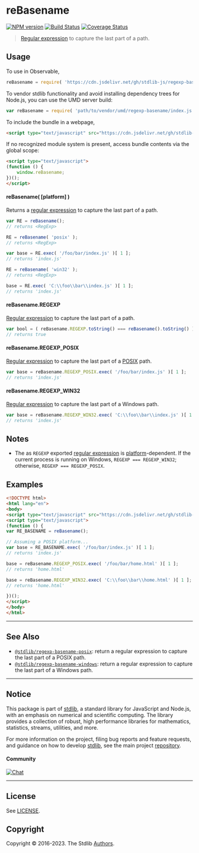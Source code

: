 <!--

@license Apache-2.0

Copyright (c) 2018 The Stdlib Authors.

Licensed under the Apache License, Version 2.0 (the "License");
you may not use this file except in compliance with the License.
You may obtain a copy of the License at

   http://www.apache.org/licenses/LICENSE-2.0

Unless required by applicable law or agreed to in writing, software
distributed under the License is distributed on an "AS IS" BASIS,
WITHOUT WARRANTIES OR CONDITIONS OF ANY KIND, either express or implied.
See the License for the specific language governing permissions and
limitations under the License.

-->

# reBasename

[![NPM version][npm-image]][npm-url] [![Build Status][test-image]][test-url] [![Coverage Status][coverage-image]][coverage-url] <!-- [![dependencies][dependencies-image]][dependencies-url] -->

> [Regular expression][regexp] to capture the last part of a path.



<section class="usage">

## Usage

To use in Observable,

```javascript
reBasename = require( 'https://cdn.jsdelivr.net/gh/stdlib-js/regexp-basename@umd/browser.js' )
```

To vendor stdlib functionality and avoid installing dependency trees for Node.js, you can use the UMD server build:

```javascript
var reBasename = require( 'path/to/vendor/umd/regexp-basename/index.js' )
```

To include the bundle in a webpage,

```html
<script type="text/javascript" src="https://cdn.jsdelivr.net/gh/stdlib-js/regexp-basename@umd/browser.js"></script>
```

If no recognized module system is present, access bundle contents via the global scope:

```html
<script type="text/javascript">
(function () {
    window.reBasename;
})();
</script>
```

#### reBasename( \[platform] )

Returns a [regular expression][regexp] to capture the last part of a path.

```javascript
var RE = reBasename();
// returns <RegExp>

RE = reBasename( 'posix' );
// returns <RegExp>

var base = RE.exec( '/foo/bar/index.js' )[ 1 ];
// returns 'index.js'

RE = reBasename( 'win32' );
// returns <RegExp>

base = RE.exec( 'C:\\foo\\bar\\index.js' )[ 1 ];
// returns 'index.js'
```

#### reBasename.REGEXP

[Regular expression][regexp] to capture the last part of a path.

```javascript
var bool = ( reBasename.REGEXP.toString() === reBasename().toString() );
// returns true
```

#### reBasename.REGEXP_POSIX

[Regular expression][@stdlib/regexp/basename-posix] to capture the last part of a [POSIX][posix] path. 

```javascript
var base = reBasename.REGEXP_POSIX.exec( '/foo/bar/index.js' )[ 1 ];
// returns 'index.js'
```

#### reBasename.REGEXP_WIN32

[Regular expression][@stdlib/regexp/basename-windows] to capture the last part of a Windows path. 

```javascript
var base = reBasename.REGEXP_WIN32.exec( 'C:\\foo\\bar\\index.js' )[ 1 ];
// returns 'index.js'
```

</section>

<!-- /.usage -->

<section class="notes">

## Notes

-   The as `REGEXP` exported [regular expression][regexp] is [platform][@stdlib/assert/is-windows]-dependent. If the current process is running on Windows, `REGEXP === REGEXP_WIN32`; otherwise, `REGEXP === REGEXP_POSIX`.

</section>

<!-- /.notes -->

<section class="examples">

## Examples

<!-- eslint no-undef: "error" -->

```html
<!DOCTYPE html>
<html lang="en">
<body>
<script type="text/javascript" src="https://cdn.jsdelivr.net/gh/stdlib-js/regexp-basename@umd/browser.js"></script>
<script type="text/javascript">
(function () {
var RE_BASENAME = reBasename();

// Assuming a POSIX platform...
var base = RE_BASENAME.exec( '/foo/bar/index.js' )[ 1 ];
// returns 'index.js'

base = reBasename.REGEXP_POSIX.exec( '/foo/bar/home.html' )[ 1 ];
// returns 'home.html'

base = reBasename.REGEXP_WIN32.exec( 'C:\\foo\\bar\\home.html' )[ 1 ];
// returns 'home.html'

})();
</script>
</body>
</html>
```

</section>

<!-- /.examples -->

<!-- Section for related `stdlib` packages. Do not manually edit this section, as it is automatically populated. -->

<section class="related">

* * *

## See Also

-   <span class="package-name">[`@stdlib/regexp-basename-posix`][@stdlib/regexp/basename-posix]</span><span class="delimiter">: </span><span class="description">return a regular expression to capture the last part of a POSIX path.</span>
-   <span class="package-name">[`@stdlib/regexp-basename-windows`][@stdlib/regexp/basename-windows]</span><span class="delimiter">: </span><span class="description">return a regular expression to capture the last part of a Windows path.</span>

</section>

<!-- /.related -->

<!-- Section for all links. Make sure to keep an empty line after the `section` element and another before the `/section` close. -->


<section class="main-repo" >

* * *

## Notice

This package is part of [stdlib][stdlib], a standard library for JavaScript and Node.js, with an emphasis on numerical and scientific computing. The library provides a collection of robust, high performance libraries for mathematics, statistics, streams, utilities, and more.

For more information on the project, filing bug reports and feature requests, and guidance on how to develop [stdlib][stdlib], see the main project [repository][stdlib].

#### Community

[![Chat][chat-image]][chat-url]

---

## License

See [LICENSE][stdlib-license].


## Copyright

Copyright &copy; 2016-2023. The Stdlib [Authors][stdlib-authors].

</section>

<!-- /.stdlib -->

<!-- Section for all links. Make sure to keep an empty line after the `section` element and another before the `/section` close. -->

<section class="links">

[npm-image]: http://img.shields.io/npm/v/@stdlib/regexp-basename.svg
[npm-url]: https://npmjs.org/package/@stdlib/regexp-basename

[test-image]: https://github.com/stdlib-js/regexp-basename/actions/workflows/test.yml/badge.svg?branch=main
[test-url]: https://github.com/stdlib-js/regexp-basename/actions/workflows/test.yml?query=branch:main

[coverage-image]: https://img.shields.io/codecov/c/github/stdlib-js/regexp-basename/main.svg
[coverage-url]: https://codecov.io/github/stdlib-js/regexp-basename?branch=main

<!--

[dependencies-image]: https://img.shields.io/david/stdlib-js/regexp-basename.svg
[dependencies-url]: https://david-dm.org/stdlib-js/regexp-basename/main

-->

[chat-image]: https://img.shields.io/gitter/room/stdlib-js/stdlib.svg
[chat-url]: https://gitter.im/stdlib-js/stdlib/

[stdlib]: https://github.com/stdlib-js/stdlib

[stdlib-authors]: https://github.com/stdlib-js/stdlib/graphs/contributors

[umd]: https://github.com/umdjs/umd
[es-module]: https://developer.mozilla.org/en-US/docs/Web/JavaScript/Guide/Modules

[deno-url]: https://github.com/stdlib-js/regexp-basename/tree/deno
[umd-url]: https://github.com/stdlib-js/regexp-basename/tree/umd
[esm-url]: https://github.com/stdlib-js/regexp-basename/tree/esm
[branches-url]: https://github.com/stdlib-js/regexp-basename/blob/main/branches.md

[stdlib-license]: https://raw.githubusercontent.com/stdlib-js/regexp-basename/main/LICENSE

[regexp]: https://developer.mozilla.org/en-US/docs/Web/JavaScript/Guide/Regular_Expressions

[posix]: https://en.wikipedia.org/wiki/POSIX

[@stdlib/assert/is-windows]: https://github.com/stdlib-js/assert-is-windows/tree/umd

<!-- <related-links> -->

[@stdlib/regexp/basename-posix]: https://github.com/stdlib-js/regexp-basename-posix/tree/umd

[@stdlib/regexp/basename-windows]: https://github.com/stdlib-js/regexp-basename-windows/tree/umd

<!-- </related-links> -->

</section>

<!-- /.links -->
